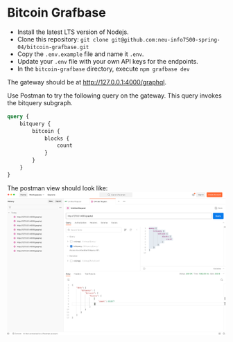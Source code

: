 # Bitcoin Grafbase

* Install the latest LTS version of Nodejs.
* Clone this repository: `git clone git@github.com:neu-info7500-spring-04/bitcoin-grafbase.git`
* Copy the `.env.example` file and name it `.env`. 
* Update your `.env` file with your own API keys for the endpoints.
* In the `bitcoin-grafbase` directory, execute `npm grafbase dev`

The gateway should be at http://127.0.0.1:4000/graphql.

Use Postman to try the following query on the gateway.
This query invokes the bitquery subgraph. 
```graphql
query {
    bitquery {
        bitcoin {
            blocks {
                count
            }
        }
    }
}
```
The postman view should look like:
![postman-example.png](postman-example.png)



